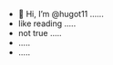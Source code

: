 - 👋 Hi, I’m @hugot11 ......
- like reading .....
- not true .....
- .....
- .....
<!---
hugot11/hugot11 is a ✨ special ✨ repository because its `README.md` (this file) appears on your GitHub profile.
You can click the Preview link to take a look at your changes.
--->

